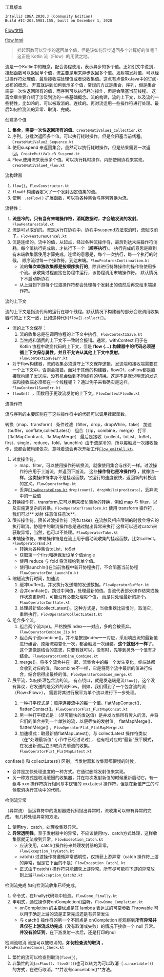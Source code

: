 工具版本

```
IntelliJ IDEA 2020.3 (Community Edition)
Build #IC-203.5981.155, built on December 1, 2020
```

[Flow文档](https://www.kotlincn.net/docs/reference/coroutines/flow.html)

[flow.html](https://book.kotlincn.net/text/flow.html)

> 挂起函数可以异步的返回单个值，但是该如何异步返回多个计算好的值呢？这正是 Kotlin 流（Flow）的用武之地。

流是一个Kotlin中的概念，配合协程使用，表示异步的多个值。正如引文中说到，挂起函数可以返回单个值，流主要是用来异步返回多个值。发射端发射值，可以经过操作符处理值，最后接收端处理值或者说收集值。这点有点像RxJava中的订阅-发布的概念。
开篇就讲到如何表示多个值，常规的方式是集合，序列，但是集合需要一次性返回所有的值，而序列可以执行耗时操作，但是会阻塞当前线程。
这篇文章主要介绍了涉及到流的一些基础概念。流的构建，流的上下文，以及流的一些特性，比如冷的、可以被取消的、连续的。再对流运用一些操作符进行处理。最后如何检测流的异常、取消、完成。

创建多个值

1. **集合，需要一次性返回所有的值**。`CreateMutiValue1_Collection.kt`
2. 序列，分批次返回多个值。可以执行耗时操作，但是会阻塞当前线程。`CreateMutiValue2_Sequence.kt`
3. 使用suspend 来返回集合，虽然可以执行耗时操作，但是结果需要一次返回。`CreateMutiValue3_Suspend.kt`
4. Flow,使用流来表示多个值。可以执行耗时操作，内部使用协程来实现。`CreateMutiValue4_Flow.kt`

流构建器

1. `flow{}`。`FlowConstructor.kt`
2. `flowOf` 构建器定义了一个发射固定值集的流。
3. 使用 ` .asFlow()` 扩展函数，可以将各种集合与序列转换为流。

流特性：

1. **流是冷的。只有当有末端操作符，消耗数据时，才会触发流的发射**。`FlowFeaturesCold.kt`
2. 流是可以取消的。流是运行在协程中，协程中suspend方法取消时，流就取消了。`FlowFeaturesCancel.kt`
3. 流是连续的。流中的值，从起点，经过各种流操作符，最后到达末端操作符消耗。每个值执行完成后，才执行下一个（**顺序执行**）。 执行完成的意思是直到有末端收集器使用才算完成。连续的意思是，每个一次执行，每一个执行的时候，
   顺序流过每一个操作符，到达末端。`FlowFeaturesContinuation.kt`
    * 流的**每次单独收集都是按顺序执行的**，除非进行特殊操作的操作符使用多个流。该收集过程直接在协程中运行，该协程调用末端操作符。 默认情况下不启动新协程
    * 从上游到下游每个过渡操作符都会处理每个发射出的值然后再交给末端操作符。

流的上下文 

流的上下文是指流代码的运行在哪个线程。默认情况下构建器的部分会跟调用收集器时的上下文一致，比如这种代码`flow{}.collect{}`。

* 流的上下文保存：
  1. 流的收集总是在调用协程的上下文中执行。`FlowContext1Save.kt`
  2. 当生成和消费的上下文不一致时会报错。通常，withContext 用于在 Kotlin 协程中改变代码的上下文，但是 **flow {...} 构建器中的代码必须遵循上下文保存属性，并且不允许从其他上下文中发射**。`FlowContext1SaveErr.kt`
* 对于flow构建器，流的收集必须遵守上下文保存逻辑，发送端和接收端需要在一个上下文中，否则会报错。而对于其他的构建器，flowOf，asFlow都是直接就构建了发送端，没有机会做到不同线程的切换。这是不是就说明流的发送端和接收端必须都在一个线程呢？？通过例子来看确实是这样。`FlowContext1SaveErr.kt`
* `flowOn() `，函数用于更改流发射的上下文。`FlowContextFlowOn.kt`

流操作符 

流与序列的主要区别在于这些操作符中的代码可以调用挂起函数。

转换（map、transform）
条件过滤（filter，drop，dropWhile，take）
加速（buffer，conflate,collectLatest）
组合（zip，combine，merge）
打平（flatMapContract、flatMapMerge）
最后是接收（collect，toList、toSet，first，single，reduce，fold，launchIn）由于流是冷的，所以每触发一次接收操作，流都会被构建依次，意味着流会再次开始工作[`Flow_emitAll.kt`](Flow_emitAll.kt)。

1. 过度操作符。
   * map、filter。可以使用操作符转换流，就像使用集合与序列一样。过渡操作符应用于上游流，并返回下游流。 这些**操作符也是冷操作符**
   ，就像流一样。这类操作符本身不是挂起函数。它运行的速度很快，返回新的转换流的定义。`FlowOperatorMap.kt`
   * 丢弃[`FlowOperatoDrop.kt`](FlowOperatoDrop.kt) `drop(count)`，`dropWhile(predicate)`，丢弃流中的一些值
2. 转换操作符。transform,它可以用来模仿简单的转换，例如 map 与 filter，以及实施更复杂的转换。`FlowOperatorTransform.kt`
   使用 transform 操作符，我们可以** 发射 任意值任意次**。
3. 限长操作符。限长过渡操作符（例如 take）在流触及相应限制的时候会将它的执行取消。协程中的取消操作总是通过抛出异常来执行 这样可以通过catch来获取异常，当然，也可以不处理。`FlowOperatorTake.kt`
4. 末端操作符。末端操作符是在流上用于启动流收集的挂起函数。比如collect。`FlowOperatorEnd.kt`
    * 转换为各种集合toList、toSet
    * 获取第一个first和确保发设单个值single
    * 使用 reduce 与 fold 将流规约到单个值。
    * 使用launchIn()在当前协程中新开协程执行，不会阻塞当前协程`FlowOperatorEnd_LaunchIn.kt`
5. 缩短流执行时间，加速流
    1. 缓冲buffer()。并发执行发送端的发送数据。`FlowOperatorBuffer.kt`
    2. 合并conflate()。跳过中间值，处理最新的值。当流代表部分操作结果或操作状态更新时，可能没有必要处理每个值， 而是只处理最新的那个。`FlowOperatorConflate.kt`
    3. 处理最新值collectLatest()。这种方式是，当收集器比较慢时，取消它，重新执行。`FlowOperatorCollectLatest.kt`
6. 组合多个流。
    1. 组合两个流zip()。严格按照index一一对应，多的会被丢弃。`FlowOperatorCombine_Zip.kt`
    2. 组合两个流combine()。并不是按照index一一对应，采用响应流的最新值进行组合，原始流每变化一次，都会触发一次组装。**这个就很不一样了**。
       这个更像是结合的意思，只要有就可以，没有时，先等到另外一个值有才结合。`FlowOperatorCombine_Combine.kt`
    3. merge()。将多个流合并在一起，流集合中的每一个发生变化，终端处都会收到对应的值。和combine不一样，它是将两个流中最新的值进行结合，结合后得出最终的值。`FlowOperatorCombine_merge.kt`
7. 展平流，如何处理包含流的流。 有点绕口，就是发送端是流`flow{}`，这个没有异议，它发送的是另外的流Flow。例如，我们得到了一个包含流的流（Flow<Flow<String>>）， 需要将其进行展平为单个流以进行下一步处理。
    1. 一种打平模式是：顺序连接流中的每一个值。flatMapContact()、flattenContact()。`FlowOperatorFlat_FlatMapConcat.kt`
    2. 另一种打平模式是：（尽可能快的发送值）是并发收集所有传入的流，并将它们的值合并到一个单独的流，以便尽快的发射值。 flatMapMerge()、flattenMerge()
       。`FlowOperatorFlat_FlatMapMerge.kt`
    3. 加速模式：取最新值flatMapLatest()。与 collectLatest 操作符类似（在"处理最新值" 小节中已经讨论过），
       也有相对应的“最新”展平模式，在发出新流后立即取消先前流的收集。`FlowOperatorFlat_FlatMapLatest.kt`

conflate() 和 collectLatest() 区别，当发射器和收集器都很慢的时候，

* 合并是加快处理速度的一种方式。它通过删除发射值来实现。
* 另一种方式是取消缓慢的收集器，并在每次发射新值的时候重新启动它。有一组与 xxx 操作符执行相同基本逻辑的 xxxLatest 操作符，但是在新值产生的时候取消执行其块中的代码。

检测流异常

（异常流） 当运算符中的发射器或代码抛出异常时，流收集可以带有异常的完成。 有几种处理异常的方法。

1. 使用try、catch，处理收集器异常。
2. **异常透明性**。至于发射器中的异常，不应该使用try、catch方式处理，这样收集器就无法收到异常。`FlowException_Catch.kt`
    * 应该使用，catch()操作符来处理发射器的异常。`FlowException_TryCatch.kt`
    * catch() 过渡操作符遵循异常透明性，仅捕获上游异常（catch 操作符上游的异常，但是它下面的不是）`FlowException_Catch1.kt`
    * 正式由于catch() 操作符只能捕获上游异常。所有尽可能将下游的异常放到上游`FlowException_Catch2.kt`

检测流完成 如何检测流收集已经完成。

1. 命令式，在finally代码块中检测。`FlowDone_Finally.kt`
2. 申明式，通过操作符onCompletion()监听。`FlowDone_Completion.kt`
    * onCompletion 的主要优点是其 lambda 表达式的可空参数 Throwable 可以用于确定上游的流是正常完成还是有异常发生
    * 与 catch() 操作符的另一个不同点是 onCompletion 能观察到**所有异常并且仅在上游流成功完成**（没有取消或失败）的情况下接收一个 null 异常。**并没有验证到**，在下游发射一次后，还是打印的null

检测流取消 流是可以被取消的，**如何检查流的取消** 。`FlowFeaturesCancel_Check.kt`

1. 繁忙的流可以检查到取消(`flow{}`)，
2. 非繁忙的流(`asFlow()`、`flowOf()`)也可以转为为可以取消（`.cancelable()`）的方式，在进行取消。**并没有cancelable()**方法。
